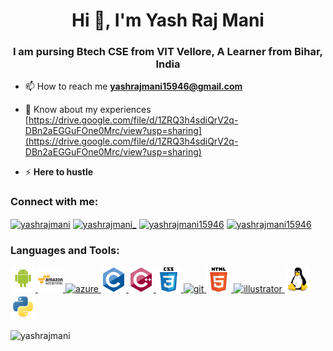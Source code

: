<h1 align="center">Hi 👋, I'm Yash Raj Mani</h1>
<h3 align="center">I am pursing Btech CSE from VIT Vellore, A Learner from Bihar, India</h3>

- 📫 How to reach me **yashrajmani15946@gmail.com**

- 📄 Know about my experiences [https://drive.google.com/file/d/1ZRQ3h4sdiQrV2q-DBn2aEGGuFOne0Mrc/view?usp=sharing](https://drive.google.com/file/d/1ZRQ3h4sdiQrV2q-DBn2aEGGuFOne0Mrc/view?usp=sharing)

- ⚡ **Here to hustle**

<h3 align="left">Connect with me:</h3>
<p align="left">
<a href="https://linkedin.com/in/yashrajmani" target="blank"><img align="center" src="https://raw.githubusercontent.com/rahuldkjain/github-profile-readme-generator/master/src/images/icons/Social/linked-in-alt.svg" alt="yashrajmani" height="30" width="40" /></a>
<a href="https://instagram.com/yashrajmani_" target="blank"><img align="center" src="https://raw.githubusercontent.com/rahuldkjain/github-profile-readme-generator/master/src/images/icons/Social/instagram.svg" alt="yashrajmani_" height="30" width="40" /></a>
<a href="https://www.hackerrank.com/yashrajmani15946" target="blank"><img align="center" src="https://raw.githubusercontent.com/rahuldkjain/github-profile-readme-generator/master/src/images/icons/Social/hackerrank.svg" alt="yashrajmani15946" height="30" width="40" /></a>
<a href="https://auth.geeksforgeeks.org/user/yashrajmani15946" target="blank"><img align="center" src="https://raw.githubusercontent.com/rahuldkjain/github-profile-readme-generator/master/src/images/icons/Social/geeks-for-geeks.svg" alt="yashrajmani15946" height="30" width="40" /></a>
</p>

<h3 align="left">Languages and Tools:</h3>
<p align="left"> <a href="https://developer.android.com" target="_blank"> <img src="https://raw.githubusercontent.com/devicons/devicon/master/icons/android/android-original-wordmark.svg" alt="android" width="40" height="40"/> </a> <a href="https://aws.amazon.com" target="_blank"> <img src="https://raw.githubusercontent.com/devicons/devicon/master/icons/amazonwebservices/amazonwebservices-original-wordmark.svg" alt="aws" width="40" height="40"/> </a> <a href="https://azure.microsoft.com/en-in/" target="_blank"> <img src="https://www.vectorlogo.zone/logos/microsoft_azure/microsoft_azure-icon.svg" alt="azure" width="40" height="40"/> </a> <a href="https://www.cprogramming.com/" target="_blank"> <img src="https://raw.githubusercontent.com/devicons/devicon/master/icons/c/c-original.svg" alt="c" width="40" height="40"/> </a> <a href="https://www.w3schools.com/cpp/" target="_blank"> <img src="https://raw.githubusercontent.com/devicons/devicon/master/icons/cplusplus/cplusplus-original.svg" alt="cplusplus" width="40" height="40"/> </a> <a href="https://www.w3schools.com/css/" target="_blank"> <img src="https://raw.githubusercontent.com/devicons/devicon/master/icons/css3/css3-original-wordmark.svg" alt="css3" width="40" height="40"/> </a> <a href="https://git-scm.com/" target="_blank"> <img src="https://www.vectorlogo.zone/logos/git-scm/git-scm-icon.svg" alt="git" width="40" height="40"/> </a> <a href="https://www.w3.org/html/" target="_blank"> <img src="https://raw.githubusercontent.com/devicons/devicon/master/icons/html5/html5-original-wordmark.svg" alt="html5" width="40" height="40"/> </a> <a href="https://www.adobe.com/in/products/illustrator.html" target="_blank"> <img src="https://www.vectorlogo.zone/logos/adobe_illustrator/adobe_illustrator-icon.svg" alt="illustrator" width="40" height="40"/> </a> <a href="https://www.linux.org/" target="_blank"> <img src="https://raw.githubusercontent.com/devicons/devicon/master/icons/linux/linux-original.svg" alt="linux" width="40" height="40"/> </a> <a href="https://www.python.org" target="_blank"> <img src="https://raw.githubusercontent.com/devicons/devicon/master/icons/python/python-original.svg" alt="python" width="40" height="40"/> </a> </p>

<p><img align="center" src="https://github-readme-stats.vercel.app/api/top-langs?username=yashrajmani&show_icons=true&locale=en&layout=compact" alt="yashrajmani" /></p>


<!---
yashrajmani/yashrajmani is a ✨ special ✨ repository because its `README.md` (this file) appears on your GitHub profile.
You can click the Preview link to take a look at your changes.
--->
